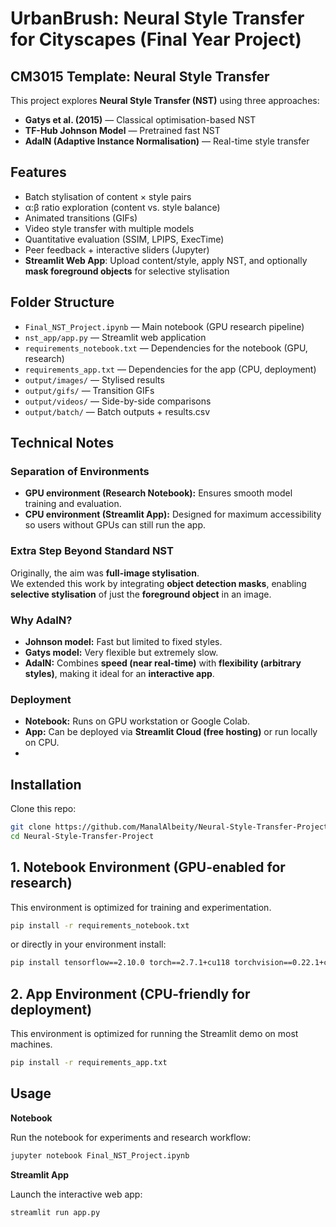 # UrbanBrush: Neural Style Transfer for Cityscapes (Final Year Project)
## CM3015 Template: Neural Style Transfer

This project explores **Neural Style Transfer (NST)** using three approaches:
- **Gatys et al. (2015)** — Classical optimisation-based NST
- **TF-Hub Johnson Model** — Pretrained fast NST
- **AdaIN (Adaptive Instance Normalisation)** — Real-time style transfer


## Features
- Batch stylisation of content × style pairs  
- α:β ratio exploration (content vs. style balance)  
- Animated transitions (GIFs)  
- Video style transfer with multiple models  
- Quantitative evaluation (SSIM, LPIPS, ExecTime)  
- Peer feedback + interactive sliders (Jupyter)  
- **Streamlit Web App**: Upload content/style, apply NST, and optionally **mask foreground objects** for selective stylisation  


## Folder Structure
- `Final_NST_Project.ipynb` — Main notebook (GPU research pipeline)    
- `nst_app/app.py` — Streamlit web application  
- `requirements_notebook.txt` — Dependencies for the notebook (GPU, research)  
- `requirements_app.txt` — Dependencies for the app (CPU, deployment)  
- `output/images/` — Stylised results  
- `output/gifs/` — Transition GIFs  
- `output/videos/` — Side-by-side comparisons  
- `output/batch/` — Batch outputs + results.csv


 ## Technical Notes

 ### Separation of Environments
- **GPU environment (Research Notebook):** Ensures smooth model training and evaluation.  
- **CPU environment (Streamlit App):** Designed for maximum accessibility so users without GPUs can still run the app.

### Extra Step Beyond Standard NST
Originally, the aim was **full-image stylisation**.  
We extended this work by integrating **object detection masks**, enabling **selective stylisation** of just the **foreground object** in an image.

### Why AdaIN?
- **Johnson model:** Fast but limited to fixed styles.  
- **Gatys model:** Very flexible but extremely slow.  
- **AdaIN:** Combines **speed (near real-time)** with **flexibility (arbitrary styles)**, making it ideal for an **interactive app**.

### Deployment
- **Notebook:** Runs on GPU workstation or Google Colab.  
- **App:** Can be deployed via **Streamlit Cloud (free hosting)** or run locally on CPU.
- 

## Installation

Clone this repo:
```bash
git clone https://github.com/ManalAlbeity/Neural-Style-Transfer-Project.git
cd Neural-Style-Transfer-Project
```

## 1. Notebook Environment (GPU-enabled for research)

This environment is optimized for training and experimentation.
```bash
pip install -r requirements_notebook.txt
```
or directly in your environment install:
```bash
pip install tensorflow==2.10.0 torch==2.7.1+cu118 torchvision==0.22.1+cu118 --extra-index-url https://download.pytorch.org/whl/cu118 opencv-python==4.12.0 scikit-image imageio Pillow matplotlib==3.10.5 ipywidgets==8.1.7 numpy==1.26.4 pandas tensorflow-hub==0.16.1 lpips seaborn
```

## 2. App Environment (CPU-friendly for deployment)

This environment is optimized for running the Streamlit demo on most machines.
```bash
pip install -r requirements_app.txt
```

## Usage

**Notebook**

Run the notebook for experiments and research workflow:
```bash
jupyter notebook Final_NST_Project.ipynb
```

**Streamlit App**

Launch the interactive web app:
```bash
streamlit run app.py
```
